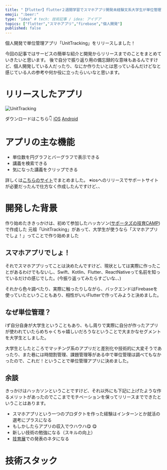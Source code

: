 ```yaml
---
title: "【Flutter】flutter２週間学習でスマホアプリ開発未経験文系大学生が単位管理アプリをリリースしてみた話"
emoji: ":beer:"
type: "idea" # tech: 技術記事 / idea: アイデア
topics: ["flutter","スマホアプリ","firebase","個人開発"]
published: false
---
```


個人開発で単位管理アプリ「UnitTracking」をリリースしました！

今回の記事ではサービスの簡単な紹介と開発からリリースまでのことをまとめていきたいと思います。
後で自分で振り返り用の備忘録的な意味もあるんですけど、個人開発している人だったり、なにか作りたいとは思っているんだけどなと感じている人の参考や何か役に立ったらいいなと思います。

# リリースしたアプリ
![UnitTracking](https://storage.googleapis.com/zenn-user-upload/fa5324b08a93fb3eae1ba2af.png)

ダウンロードはこちら:point_down:
[iOS]()
[Android](https://play.google.com/store/apps/details?id=net.unit_tracking.unit_tracking)


# アプリの主な機能
- 単位数を円グラフとバーグラフで表示できる
- 講義を検索できる
- 気になった講義をクリップできる

詳しくは[こちらのサイト](https://flash-dry-d44.notion.site/UnitTracking-c651599c1778403f84322af8ff24e734)でまとめました。
※iosへのリリースでサポートサイトが必要だったんで仕方なく作成したんですけど、、


# 開発した背景
作り始めたききっかけは、初めて参加したハッカソン([サポータズの技育CAMP](https://talent.supporterz.jp/geekcamp/2021/))で作成した
元祖「UnitTracking」があって、大学生が使うなら「スマホアプリでしょ！」ってことで作り始めました

## スマホアプリでしょ！
それでスマホアプリってことは決めたんですけど、現状としては実際に作ったことがあるわけでもないし、Swift、Kotlin、Flutter、ReactNativeって名前を知っているだけの感じでした。(今振り返ってみたらすごいな、、)

それから色々調べたり、実際に触ったりしながら、バックエンドはFirebaseを使っていたということもあり、相性がいいFlutterで作ってみようと決めました。

## なぜ単位管理？
iず自分自身が大学生ということもあり、もし周りで実際に自分が作ったアプリが使われていたらめちゃくちゃ嬉しいだろうなということで大まかなセグメントを大学生としました。

大学生としたところでマッチング系のアプリだと差別化や技術的に大変そうであったり、また巷には時間割管理、課題管理等がある中で単位管理は調べてもなかったので、これだ！ということで単位管理アプリに決めました。

## 余談
きっかけはハッカソンということですけど、それ以外にも下記に上げたような作るメリットがあったのでここまでモチベーションを保ってリリースまでできたということはあります。

- スマホアプリという一つのプロダクトを作った経験はインターンとか就活の選考にプラスになる
- もしかしたらアプリの収入でウハウハ😋 :yum:
- 新しい技術の勉強になる（スキルの向上）
- [技育展](https://talent.supporterz.jp/geekten/2021/)での発表のネタになる 


# 技術スタック
